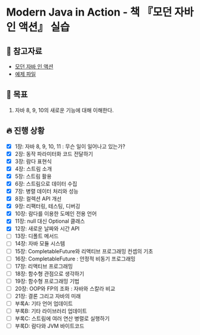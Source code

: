 # Modern Java in Action - 책 『모던 자바 인 액션』 실습

## 📘 참고자료

- [모던 자바 인 액션](https://book.naver.com/bookdb/book_detail.nhn?bid=15261103)
- [예제 파일](https://m.hanbit.co.kr/store/books/book_view.html?p_code=B4926602499)

## 🧸 목표
1. 자바 8, 9, 10의 새로운 기능에 대해 이해한다.

## 🔥 진행 상황
- [X] 1장: 자바 8, 9, 10, 11 : 무슨 일이 일어나고 있는가?
- [X] 2장: 동작 파라미터화 코드 전달하기
- [X] 3장: 람다 표현식
- [X] 4장: 스트림 소개
- [X] 5장: 스트림 활용
- [X] 6장: 스트림으로 데이터 수집
- [X] 7장: 병렬 데이터 처리와 성능
- [X] 8장: 컬렉션 API 개선
- [X] 9장: 리팩터링, 테스팅, 디버깅
- [X] 10장: 람다를 이용한 도메인 전용 언어
- [X] 11장: null 대신 Optional 클래스
- [X] 12장: 새로운 날짜와 시간 API
- [ ] 13장: 디폴트 메서드
- [ ] 14장: 자바 모듈 시스템
- [ ] 15장: CompletableFuture와 리액티브 프로그래밍 컨셉의 기초
- [ ] 16장: CompletableFuture : 안정적 비동기 프로그래밍
- [ ] 17장: 리액티브 프로그래밍
- [ ] 18장: 함수형 관점으로 생각하기
- [ ] 19장: 함수형 프로그래밍 기법
- [ ] 20장: OOP와 FP의 조화 : 자바와 스칼라 비교
- [ ] 21장: 결론 그리고 자바의 미래
- [ ] 부록A: 기타 언어 업데이트
- [ ] 부록B: 기타 라이브러리 업데이트
- [ ] 부록C: 스트림에 여러 연산 병렬로 실행하기
- [ ] 부록D: 람다와 JVM 바이트코드
